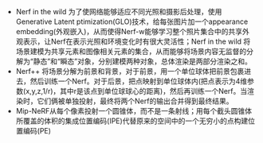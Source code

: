 * Nerf in the wild 为了使网络能够适应不同光照和摄影后处理，使用Generative Latent ptimization(GLO)技术，给每张图片加一个appearance embedding(外观嵌入)，从而使得Nerf-w能够学习整个照片集合中的共享外观表示，让Nerf在表示光照和环境变化时有很大灵活性；Nerf in the wild 将场景建模为共享元素和图像相关元素的集合，从而能够将场景内容无监督的分解为“静态”和“瞬态”对象，分别建模两种对象，总体渲染是两部分渲染之和。  
* Nerf++ 将场景分解为前景和背景，对于前景，用一个单位球体把前景包裹进去，然后训练一个Nerf。对于后景，把点映射到单位球体内(把点表示为4维参数(x,y,z,1/r)，其中r是该点到单位球球心的距离)，然后再训练一个Nerf。当渲染时，它们俩被单独投射，最终将两个Nerf的输出合并得到最终结果。
* Mip-NeRF从每个像素投射一个圆锥体，而不是一条射线；用每个截头圆锥体所覆盖的体积的集成位置编码(IPE)代替原来的空间中的一个无穷小的点构建位置编码(PE)